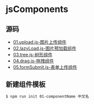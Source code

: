 # jsComponents

## 源码
* [01.upload.js-图片上传组件](https://github.com/twinkle77/jsComponents/tree/master/01.upload)
* [02.lazyLoad.js-图片预加载组件](https://github.com/twinkle77/jsComponents/tree/master/02.lazyLoad)
* [03.tree.js-树形组件](https://github.com/twinkle77/jsComponents/tree/master/03.tree)
* [04.drag.js-拖拽组件](https://github.com/twinkle77/jsComponents/tree/master/04.drag)
* [05.formSubmit.js-表单上传组件](https://github.com/twinkle77/jsComponents/tree/master/05.formSubmit)
<!--new -->

## 新建组件模板
```sh
$ npm run init 01-componentName 中文名
```
